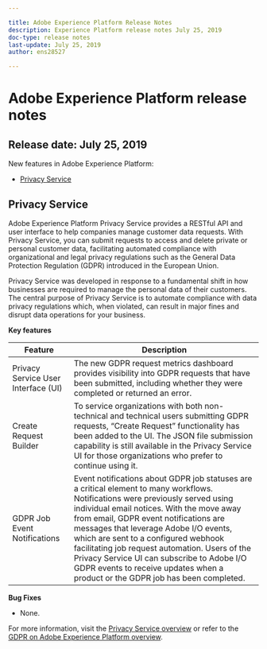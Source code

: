 ```yaml
---

title: Adobe Experience Platform Release Notes
description: Experience Platform release notes July 25, 2019
doc-type: release notes
last-update: July 25, 2019
author: ens28527

---
```


# Adobe Experience Platform release notes 
## Release date: July 25, 2019

New features in Adobe Experience Platform:
* [Privacy Service](#privacy-service)

<!-- Updates to existing features:
* [Experience Data Model (XDM) and XDM System](#experience-data-model-xdm-and-xdm-system) -->

## Privacy Service

Adobe Experience Platform Privacy Service provides a RESTful API and user interface to help companies manage customer data requests. With Privacy Service, you can submit requests to access and delete private or personal customer data, facilitating automated compliance with organizational and legal privacy regulations such as the General Data Protection Regulation (GDPR) introduced in the European Union.

Privacy Service was developed in response to a fundamental shift in how businesses are required to manage the personal data of their customers. The central purpose of Privacy Service is to automate compliance with data privacy regulations which, when violated, can result in major fines and disrupt data operations for your business.

**Key features**

| Feature    | Description  |
| -----------| ---------- |
| Privacy Service User Interface (UI) | The new GDPR request metrics dashboard provides visibility into GDPR requests that have been submitted, including whether they were completed or returned an error. |
| Create Request Builder | To service organizations with both non-technical and technical users submitting GDPR requests, “Create Request” functionality has been added to the UI. The JSON file submission capability is still available in the Privacy Service UI for those organizations who prefer to continue using it.|
| GDPR Job Event Notifications| Event notifications about GDPR job statuses are a critical element to many workflows. Notifications were previously served using individual email notices. With the move away from email, GDPR event notifications are messages that leverage Adobe I/O events, which are sent to a configured webhook facilitating job request automation. Users of the Privacy Service UI can subscribe to Adobe I/O GDPR events to receive updates when a product or the GDPR job has been completed. |

**Bug Fixes**

* None.

For more information, visit the [Privacy Service overview](https://www.adobe.io/apis/experienceplatform/home/services/privacy-service.html#!api-specification/markdown/narrative/technical_overview/privacy_service_overview/privacy_service_overview.md) or refer to the [GDPR on Adobe Experience Platform overview](https://www.adobe.io/apis/experienceplatform/home/services/privacy-service.html#!api-specification/markdown/narrative/technical_overview/privacy_service_overview/gdpr-on-platform-overview.md).

<!-- ## Experience Data Model (XDM) and XDM System

Standardization and interoperability are key concepts behind Experience Platform. Experience Data Model (XDM), driven by Adobe, is an effort to standardize customer experience data and define schemas for customer experience management.

XDM is a publicly documented specification designed to improve the power of digital experiences. It provides common structures and definitions for any application to communicate with services on Adobe Experience Platform. By adhering to XDM standards, all customer experience data can be incorporated into a common representation delivering insights in a faster, more integrated way. You can gain valuable insights from customer actions, define customer audiences through segments, and use customer attributes for personalization purposes.

XDM is the mechanism that allows Experience Cloud, powered by Adobe Experience Platform, to deliver the right message to the right person, on the right channel, at exactly the right moment.

The methodology on which Experience Platform is built, XDM System operationalizes Experience Data Model schemas for use by Experience Platform components.

**New features**

| Feature    | Description  |
| ---------- | ------------ |
|||

**Fixes**

* None.

**Known issues**

* None.

To learn more about working with XDM using the Schema Registry API and Schema Editor, please read the [XDM System documentation](https://www.adobe.io/apis/experienceplatform/home/xdm.html). -->